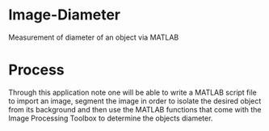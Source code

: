 # Image-Diameter
Measurement of diameter of an object via MATLAB

# Process
Through this application note one will be able to write a MATLAB script file to import an image,
segment the image in order to isolate the desired object from its background and then use the
MATLAB functions that come with the Image Processing Toolbox to determine the objects
diameter. 

